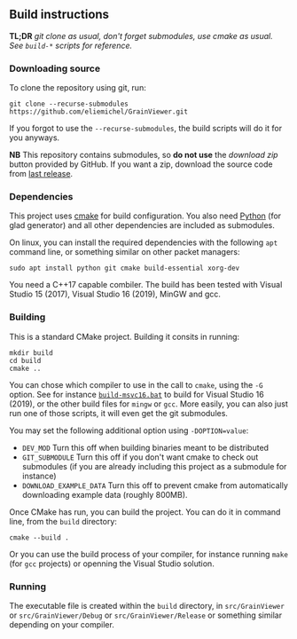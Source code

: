 ## Build instructions

**TL;DR** *git clone as usual, don't forget submodules, use cmake as usual. See `build-*` scripts for reference.*

### Downloading source

To clone the repository using git, run:

```
git clone --recurse-submodules https://github.com/eliemichel/GrainViewer.git
```

If you forgot to use the `--recurse-submodules`, the build scripts will do it for you anyways.

**NB** This repository contains submodules, so **do not use** the *download zip* button provided by GitHub. If you want a zip, download the source code from [last release](https://github.com/eliemichel/GrainViewer/releases/latest).

### Dependencies

This project uses [cmake](https://cmake.org/) for build configuration. You also need [Python](https://www.python.org/) (for glad generator) and all other dependencies are included as submodules.

On linux, you can install the required dependencies with the following `apt` command line, or something similar on other packet managers:

```
sudo apt install python git cmake build-essential xorg-dev
```

You need a C++17 capable combiler. The build has been tested with Visual Studio 15 (2017), Visual Studio 16 (2019), MinGW and gcc.

### Building

This is a standard CMake project. Building it consits in running:

```
mkdir build
cd build
cmake ..
```

You can chose which compiler to use in the call to `cmake`, using the `-G` option. See for instance [`build-msvc16.bat`](build-msvc16.bat) to build for Visual Studio 16 (2019), or the other build files for `mingw` or `gcc`. More easily, you can also just run one of those scripts, it will even get the git submodules.

You may set the following additional option using `-DOPTION=value`:

 - `DEV_MOD` Turn this off when building binaries meant to be distributed
 - `GIT_SUBMODULE` Turn this off if you don't want cmake to check out submodules (if you are already including this project as a submodule for instance)
 - `DOWNLOAD_EXAMPLE_DATA` Turn this off to prevent cmake from automatically downloading example data (roughly 800MB).

Once CMake has run, you can build the project. You can do it in command line, from the `build` directory:

```
cmake --build .
```

Or you can use the build process of your compiler, for instance running `make` (for `gcc` projects) or openning the Visual Studio solution.

### Running

The executable file is created within the `build` directory, in `src/GrainViewer` or `src/GrainViewer/Debug` or `src/GrainViewer/Release` or something similar depending on your compiler.

